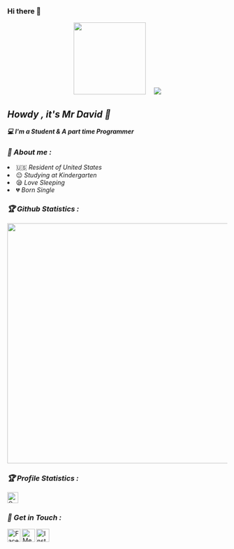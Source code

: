 ### Hi there 👋

<!--
**Mr-David-404/Mr-David-404** is a ✨ _special_ ✨ repository because its `README.md` (this file) appears on your GitHub profile.

Here are some ideas to get you started:

- 🔭 I’m currently working on ...
- 🌱 I’m currently learning ...
- 👯 I’m looking to collaborate on ...
- 🤔 I’m looking for help with ...
- 💬 Ask me about ...
- 📫 How to reach me: ...
- 😄 Pronouns: He...
- ⚡ Fun fact: Not Allow...
-->
<!-- Github README -->
<p align="center"><a href="https://github.com/MR-DAVID-404">
<img height="165" src="https://github-readme-stats.vercel.app/api?username=MR-DAVID-404&show_icons=true&include_all_commits=true&theme=react&cache_seconds=3200&hide_border=true" /></a>
&nbsp;&nbsp;&nbsp;
<a href="https://github.com/htr-tech"><img src="https://github-readme-stats.vercel.app/api/top-langs/?username=Mr-David-404&layout=compact&theme=react&hide_border=true" />
</a></p>

<h2><b><i>Howdy , it's Mr David 👋</i></b></h2>
<b><i>💻 I'm a Student & A part time Programmer</i></b>

<h3><b><i>🤠 About me :</i></b></h3>
<li> 🇺🇸 <i>Resident of United States</i></li>
<li> 😐 <i>Studying at Kindergarten</i></li>
<li> 😪 <i>Love Sleeping</i></li>
<li> 💔 <i>Born Single</i></li>


<h3><b><i>🏆 Github Statistics :</i></b></h3>
<a href="https://github.com/MR-DAVID-404"><img width=550 src="https://github-profile-trophy.vercel.app/?username=Mr-David-404&theme=dracula&no-frame=true&title=Followers,Stars,Commit,Repository,Issues"/></a>

<h3><b><i>🏆 Profile Statistics :</i></b></h3>
<a href="https://github.com/MR-DAVID-404"><img height="25" title="Counter" src="https://komarev.com/ghpvc/?username=MR-DAVID-404&color=blueviolet&style=flat-square"></a>

<h3><b><i>📡 Get in Touch :</i></b></h3>
<a href="https://github.com/MR-DAVID-404><img align="left" title="Github" alt="Github" width="30px" src="assets/github.png" /></a>
<a href="https://www.facebook.com/100000532777797"><img align="left" title="Facebook" alt="Facebook" width="30px" src="assets/facebook.png" /></a>
<a href="https://m.me/100000532777797"><img align="left" title="Messenger" alt="Messenger" width="30px" src="assets/messenger.png" /></a>
<a href="https://instagram.com/mr.david.404.xd"><img align="left" title="Instagram" alt="Instagram" width="30px" src="assets/instagram.png" /></a>

